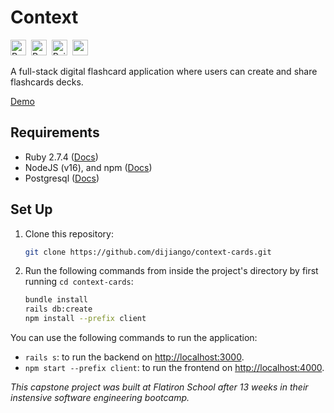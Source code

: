 # Context

<p float="left">
  <img src="https://icon-library.com/images/react_1353128.png" alt="React" height="25px">&nbsp
  <img src="https://icon-library.com/images/ruby-icon/ruby-icon-28.jpg" alt="Ruby" height="25px">&nbsp
  <img src="https://icon-library.com/images/ruby-on-rails-512_110895.png" alt="Rails" height="25px">&nbsp
  <img src="https://cdn.worldvectorlogo.com/logos/material-ui-1.svg" height="25px">
</p>

A full-stack digital flashcard application where users can create and share flashcards decks.

[Demo](https://www.loom.com/share/07c8d22e86f949dfbf73451c9b5b80b4)
## Requirements

* Ruby 2.7.4 ([Docs](https://www.ruby-lang.org/en/documentation/))
* NodeJS (v16), and npm ([Docs](https://docs.npmjs.com/))
* Postgresql ([Docs](https://www.postgresql.org/docs/))

## Set Up

1. Clone this repository:
      ```sh
      git clone https://github.com/dijiango/context-cards.git
      ```
      
2. Run the following commands from inside the project's directory by first running `cd context-cards`:
      ```sh
      bundle install
      rails db:create
      npm install --prefix client
      ```
      
You can use the following commands to run the application:

* `rails s`: to run the backend on [http://localhost:3000](http://localhost:3000).
* `npm start --prefix client`: to run the frontend on [http://localhost:4000](http://localhost:4000).

<em>This capstone project was built at Flatiron School after 13 weeks in their instensive software engineering bootcamp.</em>
